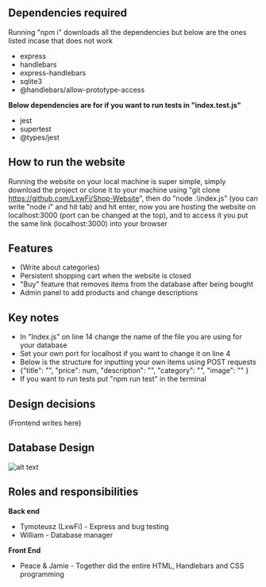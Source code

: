 ## Dependencies required

Running "npm i" downloads all the dependencies but below are the ones listed incase that does not work
 
* express
* handlebars 
* express-handlebars
* sqlite3
* @handlebars/allow-prototype-access

**Below dependencies are for if you want to run tests in "index.test.js"**

* jest
* supertest
* @types/jest

## How to run the website

Running the website on your local machine is super simple, simply download the project or clone it to your machine using "git clone https://github.com/LxwFi/Shop-Website", then do "node .\index.js" (you can write "node i" and hit tab) and hit enter, now you are hosting the website on localhost:3000 (port can be changed at the top), and to access it you put the same link (localhost:3000) into your browser

## Features

* (Write about categories)
* Persistent shopping cart when the website is closed
* "Buy" feature that removes items from the database after being bought
* Admin panel to add products and change descriptions

## Key notes

* In "Index.js" on line 14 change the name of the file you are using for your database
* Set your own port for localhost if you want to change it on line 4
* Below is the structure for inputting your own items using POST requests
*   {"title": "",  "price": num,   "description": "",   "category": "",   "image": ""  }
* If you want to run tests put "npm run test" in the terminal


## Design decisions

(Frontend writes here)

## Database Design

![alt text](https://i.ibb.co/jgLFYHP/diagram.png)

## Roles and responsibilities 

**Back end**
* Tymoteusz (LxwFi) - Express and bug testing
* William - Database manager

**Front End**
* Peace & Jamie - Together did the entire HTML, Handlebars and CSS programming




